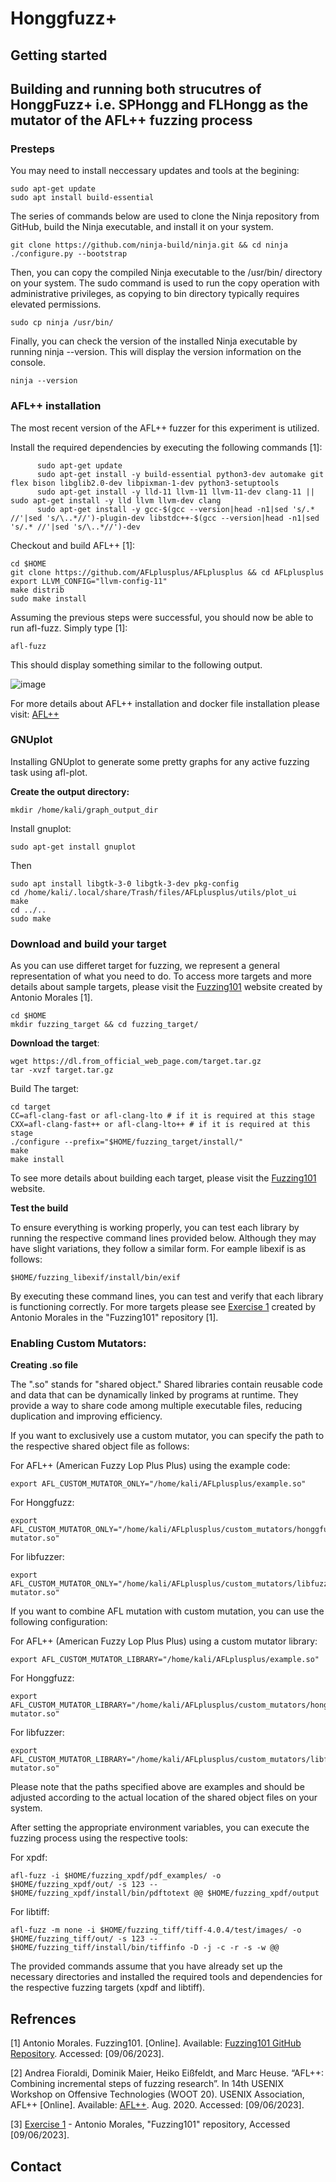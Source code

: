 # Honggfuzz+
## Getting started


## Building and running both strucutres of HonggFuzz+ i.e. SPHongg and FLHongg as the mutator of the AFL++ fuzzing process
### Presteps

You may need to install neccessary updates and tools at the begining:

```
sudo apt-get update
sudo apt install build-essential
```
The series of commands below are used to clone the Ninja repository from GitHub, build the Ninja executable, and install it on your system. 

```
git clone https://github.com/ninja-build/ninja.git && cd ninja
./configure.py --bootstrap
```

Then, you can copy the compiled Ninja executable to the /usr/bin/ directory on your system. The sudo command is used to run the copy operation with administrative privileges, as copying to bin directory typically requires elevated permissions.

```
sudo cp ninja /usr/bin/
```

Finally, you can check the version of the installed Ninja executable by running ninja --version. This will display the version information on the console.

```
ninja --version
```


### AFL++ installation

The most recent version of the AFL++ fuzzer for this experiment is utilized.

Install the required dependencies by executing the following commands [1]:

```
      sudo apt-get update
      sudo apt-get install -y build-essential python3-dev automake git flex bison libglib2.0-dev libpixman-1-dev python3-setuptools
      sudo apt-get install -y lld-11 llvm-11 llvm-11-dev clang-11 || sudo apt-get install -y lld llvm llvm-dev clang
      sudo apt-get install -y gcc-$(gcc --version|head -n1|sed 's/.* //'|sed 's/\..*//')-plugin-dev libstdc++-$(gcc --version|head -n1|sed 's/.* //'|sed 's/\..*//')-dev
```

Checkout and build AFL++ [1]: 

```
cd $HOME
git clone https://github.com/AFLplusplus/AFLplusplus && cd AFLplusplus
export LLVM_CONFIG="llvm-config-11"
make distrib
sudo make install
```


Assuming the previous steps were successful, you should now be able to run afl-fuzz. Simply type [1]:

```
afl-fuzz
```
This should display something similar to the following output.

![image](https://github.com/sbamohabbatchafjiri/Honggfuzzplus/assets/47651730/7b2d92a4-dae0-4af0-9185-78bce6ae414e)

For  more details about AFL++ installation and docker file installation please visit: [AFL++](https://github.com/AFLplusplus/AFLplusplus)
### GNUplot
Installing GNUplot to generate some pretty graphs for any active fuzzing task using afl-plot. 

**Create the output directory:**

```
mkdir /home/kali/graph_output_dir
```

 Install gnuplot:

```
sudo apt-get install gnuplot
```

Then

```
sudo apt install libgtk-3-0 libgtk-3-dev pkg-config
cd /home/kali/.local/share/Trash/files/AFLplusplus/utils/plot_ui
make
cd ../..
sudo make
```

 
### Download and build your target

As you can use differet target for fuzzing, we represent a general representation of what you need to do. To access more targets and more details about sample targets, please visit the [Fuzzing101](https://github.com/antonio-morales/Fuzzing101/tree/main) website created by Antonio Morales [1].

```
cd $HOME
mkdir fuzzing_target && cd fuzzing_target/
```

**Download the target**:

```
wget https://dl.from_official_web_page.com/target.tar.gz
tar -xvzf target.tar.gz
```

Build The target:

```
cd target
CC=afl-clang-fast or afl-clang-lto # if it is required at this stage
CXX=afl-clang-fast++ or afl-clang-lto++ # if it is required at this stage
./configure --prefix="$HOME/fuzzing_target/install/"
make
make install
```

To see more details about building each target, please visit the [Fuzzing101](https://github.com/antonio-morales/Fuzzing101/tree/main) website.

**Test the build**

To ensure everything is working properly, you can test each library by running the respective command lines provided below. Although they may have slight variations, they follow a similar form. For eample libexif is as follows:

```
$HOME/fuzzing_libexif/install/bin/exif
```

By executing these command lines, you can test and verify that each library is functioning correctly. For more targets please see [Exercise 1](https://github.com/antonio-morales/Fuzzing101/tree/main/Exercise%201) created by Antonio Morales in the "Fuzzing101" repository [1].
### Enabling Custom Mutators:

**Creating .so file**

The ".so" stands for "shared object." Shared libraries contain reusable code and data that can be dynamically linked by programs at runtime. They provide a way to share code among multiple executable files, reducing duplication and improving efficiency.

If you want to exclusively use a custom mutator, you can specify the path to the respective shared object file as follows:

For AFL++ (American Fuzzy Lop Plus Plus) using the example code:
```
export AFL_CUSTOM_MUTATOR_ONLY="/home/kali/AFLplusplus/example.so"
```

For Honggfuzz:
```
export AFL_CUSTOM_MUTATOR_ONLY="/home/kali/AFLplusplus/custom_mutators/honggfuzz/honggfuzz-mutator.so"
```

For libfuzzer:
```
export AFL_CUSTOM_MUTATOR_ONLY="/home/kali/AFLplusplus/custom_mutators/libfuzzer/libfuzzer-mutator.so"
```

If you want to combine AFL mutation with custom mutation, you can use the following configuration:

For AFL++ (American Fuzzy Lop Plus Plus) using a custom mutator library:
```
export AFL_CUSTOM_MUTATOR_LIBRARY="/home/kali/AFLplusplus/example.so"
```

For Honggfuzz:
```
export AFL_CUSTOM_MUTATOR_LIBRARY="/home/kali/AFLplusplus/custom_mutators/honggfuzz/honggfuzz-mutator.so"
```

For libfuzzer:
```
export AFL_CUSTOM_MUTATOR_LIBRARY="/home/kali/AFLplusplus/custom_mutators/libfuzzer/libfuzzer-mutator.so"
```

Please note that the paths specified above are examples and should be adjusted according to the actual location of the shared object files on your system.

After setting the appropriate environment variables, you can execute the fuzzing process using the respective tools:

For xpdf:
```
afl-fuzz -i $HOME/fuzzing_xpdf/pdf_examples/ -o $HOME/fuzzing_xpdf/out/ -s 123 -- $HOME/fuzzing_xpdf/install/bin/pdftotext @@ $HOME/fuzzing_xpdf/output
```

For libtiff:
```
afl-fuzz -m none -i $HOME/fuzzing_tiff/tiff-4.0.4/test/images/ -o $HOME/fuzzing_tiff/out/ -s 123 -- $HOME/fuzzing_tiff/install/bin/tiffinfo -D -j -c -r -s -w @@
```

The provided commands assume that you have already set up the necessary directories and installed the required tools and dependencies for the respective fuzzing targets (xpdf and libtiff).

## Refrences

[1] Antonio Morales. Fuzzing101. [Online]. Available: [Fuzzing101 GitHub Repository](https://github.com/antonio-morales/Fuzzing101/tree/main). Accessed: [09/06/2023].

[2] Andrea Fioraldi, Dominik Maier, Heiko Eißfeldt, and Marc Heuse. “AFL++: Combining incremental steps of fuzzing research”. In 14th USENIX Workshop on Offensive Technologies (WOOT 20). USENIX Association, AFL++ [Online]. Available: [AFL++](https://github.com/AFLplusplus/AFLplusplus). Aug. 2020. Accessed: [09/06/2023].

[3] [Exercise 1](https://github.com/antonio-morales/Fuzzing101/tree/main/Exercise%201) - Antonio Morales, "Fuzzing101" repository, Accessed [09/06/2023].

## Contact
